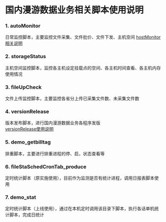 # 国内漫游数据业务相关脚本使用说明
### 1. autoMonitor
日常监控脚本，主要监控文件采集、文件批价、文件下发、主机空间
[hostMonitor相关说明](https://github.com/francisXKF/hostShREADEME/blob/master/hostMonitor.md)
### 2. storageStatus
主机空间监控脚本，监控各主机设定挂载点的空间、各主机时间查看、各主机内存使用情况
### 3. fileUpCheck
文件上传监控脚本，主要监控各省分上传已采集文件数、未采集文件数
### 4. versionRelease
版本发布脚本，进行国内漫游数据业务各程序发版  
[versionRelease使用说明](https://github.com/francisXKF/test/blob/master/help.md)
### 5. demo_getbilltag
排重脚本，主要进行排重进程的停、启，状态查看等
### 6. fileStaSchedCronTab_produce
定时统计脚本（原实施使用），目前作为监测是否有统计进程，调用日报表脚本使用
### 7. demo_stat
定时统计脚本（上线使用），通过在本机定时调用该目录下脚本，执行各话单机统计脚本，完成日统计
